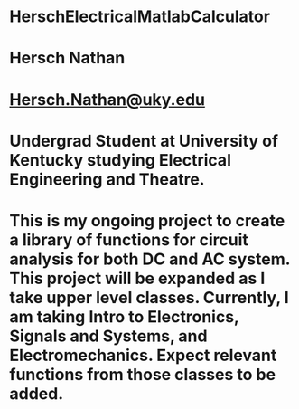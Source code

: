 # HerschElectricalMatlabCalculator
 
# Hersch Nathan
# Hersch.Nathan@uky.edu
# Undergrad Student at University of Kentucky studying Electrical Engineering and Theatre. 
# This is my ongoing project to create a library of functions for circuit analysis for both DC and AC system. This project will be expanded as I take upper level classes. Currently, I am taking Intro to Electronics, Signals and Systems, and Electromechanics. Expect relevant functions from those classes to be added. 

